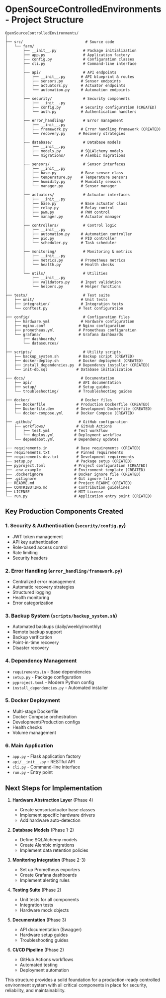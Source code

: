 # OpenSourceControlledEnvironments - Project Structure

```
OpenSourceControlledEnvironments/
│
├── src/                            # Source code
│   └── farm/
│       ├── __init__.py            # Package initialization
│       ├── app.py                 # Application factory
│       ├── config.py              # Configuration classes
│       ├── cli.py                 # Command-line interface
│       │
│       ├── api/                   # API endpoints
│       │   ├── __init__.py       # API blueprint & routes
│       │   ├── sensors.py        # Sensor endpoints
│       │   ├── actuators.py      # Actuator endpoints
│       │   └── automation.py     # Automation endpoints
│       │
│       ├── security/              # Security components
│       │   ├── __init__.py
│       │   ├── config.py         # Security configuration (CREATED)
│       │   └── auth.py           # Authentication handlers
│       │
│       ├── error_handling/        # Error management
│       │   ├── __init__.py
│       │   ├── framework.py      # Error handling framework (CREATED)
│       │   └── recovery.py      # Recovery strategies
│       │
│       ├── database/              # Database models
│       │   ├── __init__.py
│       │   ├── models.py         # SQLAlchemy models
│       │   └── migrations/       # Alembic migrations
│       │
│       ├── sensors/               # Sensor interfaces
│       │   ├── __init__.py
│       │   ├── base.py           # Base sensor class
│       │   ├── temperature.py    # Temperature sensors
│       │   ├── humidity.py       # Humidity sensors
│       │   └── manager.py        # Sensor manager
│       │
│       ├── actuators/             # Actuator interfaces
│       │   ├── __init__.py
│       │   ├── base.py           # Base actuator class
│       │   ├── relay.py          # Relay control
│       │   ├── pwm.py            # PWM control
│       │   └── manager.py        # Actuator manager
│       │
│       ├── controllers/           # Control logic
│       │   ├── __init__.py
│       │   ├── automation.py     # Automation controller
│       │   ├── pid.py            # PID controller
│       │   └── scheduler.py      # Task scheduler
│       │
│       ├── monitoring/            # Monitoring & metrics
│       │   ├── __init__.py
│       │   ├── metrics.py        # Prometheus metrics
│       │   └── health.py         # Health checks
│       │
│       └── utils/                 # Utilities
│           ├── __init__.py
│           ├── validators.py     # Input validation
│           └── helpers.py        # Helper functions
│
├── tests/                         # Test suite
│   ├── unit/                     # Unit tests
│   ├── integration/              # Integration tests
│   └── conftest.py              # Test configuration
│
├── config/                        # Configuration files
│   ├── hardware.yml              # Hardware configuration
│   ├── nginx.conf               # Nginx configuration
│   ├── prometheus.yml           # Prometheus configuration
│   └── grafana/                 # Grafana dashboards
│       ├── dashboards/
│       └── datasources/
│
├── scripts/                       # Utility scripts
│   ├── backup_system.sh         # Backup script (CREATED)
│   ├── docker-deploy.sh         # Docker deployment (CREATED)
│   ├── install_dependencies.py  # Dependency installer (CREATED)
│   └── init-db.sql             # Database initialization
│
├── docs/                         # Documentation
│   ├── api/                     # API documentation
│   ├── setup/                   # Setup guides
│   └── troubleshooting/         # Troubleshooting guides
│
├── docker/                       # Docker files
│   ├── Dockerfile              # Production Dockerfile (CREATED)
│   ├── Dockerfile.dev          # Development Dockerfile (CREATED)
│   └── docker-compose.yml      # Docker Compose (CREATED)
│
├── .github/                     # GitHub configuration
│   ├── workflows/              # GitHub Actions
│   │   ├── test.yml           # Test workflow
│   │   └── deploy.yml         # Deployment workflow
│   └── dependabot.yml         # Dependency updates
│
├── requirements.in             # Base requirements (CREATED)
├── requirements.txt            # Pinned requirements
├── requirements-dev.txt        # Development requirements
├── setup.py                    # Package setup (CREATED)
├── pyproject.toml             # Project configuration (CREATED)
├── .env.example               # Environment template (CREATED)
├── .dockerignore              # Docker ignore file (CREATED)
├── .gitignore                 # Git ignore file
├── README.md                  # Project README (CREATED)
├── CONTRIBUTING.md            # Contribution guidelines
├── LICENSE                    # MIT License
└── run.py                     # Application entry point (CREATED)
```

## Key Production Components Created

### 1. **Security & Authentication** (`security/config.py`)
- JWT token management
- API key authentication
- Role-based access control
- Rate limiting
- Security headers

### 2. **Error Handling** (`error_handling/framework.py`)
- Centralized error management
- Automatic recovery strategies
- Structured logging
- Health monitoring
- Error categorization

### 3. **Backup System** (`scripts/backup_system.sh`)
- Automated backups (daily/weekly/monthly)
- Remote backup support
- Backup verification
- Point-in-time recovery
- Disaster recovery

### 4. **Dependency Management**
- `requirements.in` - Base dependencies
- `setup.py` - Package configuration
- `pyproject.toml` - Modern Python config
- `install_dependencies.py` - Automated installer

### 5. **Docker Deployment**
- Multi-stage Dockerfile
- Docker Compose orchestration
- Development/Production configs
- Health checks
- Volume management

### 6. **Main Application**
- `app.py` - Flask application factory
- `api/__init__.py` - RESTful API
- `cli.py` - Command-line interface
- `run.py` - Entry point

## Next Steps for Implementation

1. **Hardware Abstraction Layer** (Phase 4)
   - Create sensor/actuator base classes
   - Implement specific hardware drivers
   - Add hardware auto-detection

2. **Database Models** (Phase 1-2)
   - Define SQLAlchemy models
   - Create Alembic migrations
   - Implement data retention policies

3. **Monitoring Integration** (Phase 2-3)
   - Set up Prometheus exporters
   - Create Grafana dashboards
   - Implement alerting rules

4. **Testing Suite** (Phase 2)
   - Unit tests for all components
   - Integration tests
   - Hardware mock objects

5. **Documentation** (Phase 3)
   - API documentation (Swagger)
   - Hardware setup guides
   - Troubleshooting guides

6. **CI/CD Pipeline** (Phase 2)
   - GitHub Actions workflows
   - Automated testing
   - Deployment automation

This structure provides a solid foundation for a production-ready controlled environment system with all critical components in place for security, reliability, and maintainability.